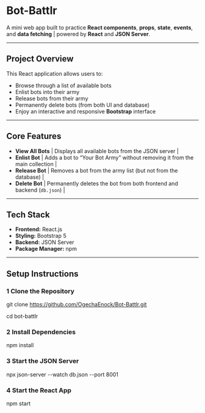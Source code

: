 #  Bot-Battlr

A mini web app built to practice **React components**, **props**, **state**, **events**, and **data fetching** | powered by **React** and **JSON Server**.

---

##  Project Overview

This React application allows users to:

-  Browse through a list of available bots  
-  Enlist bots into their army  
-  Release bots from their army  
-  Permanently delete bots (from both UI and database)  
-  Enjoy an interactive and responsive **Bootstrap** interface  

---

##  Core Features

- **View All Bots** | Displays all available bots from the JSON server |
- **Enlist Bot** | Adds a bot to “Your Bot Army” without removing it from the main collection |
- **Release Bot** | Removes a bot from the army list (but not from the database) |
- **Delete Bot** | Permanently deletes the bot from both frontend and backend (`db.json`) |

---

##  Tech Stack

- **Frontend:** React.js  
- **Styling:** Bootstrap 5  
- **Backend:** JSON Server  
- **Package Manager:** npm  

---

##  Setup Instructions

### 1️ Clone the Repository

git clone https://github.com/OgechaEnock/Bot-Battlr.git

cd bot-battlr

### 2 Install Dependencies
npm install

### 3 Start the JSON Server
npx json-server --watch db.json --port 8001

### 4 Start the React App
npm start
